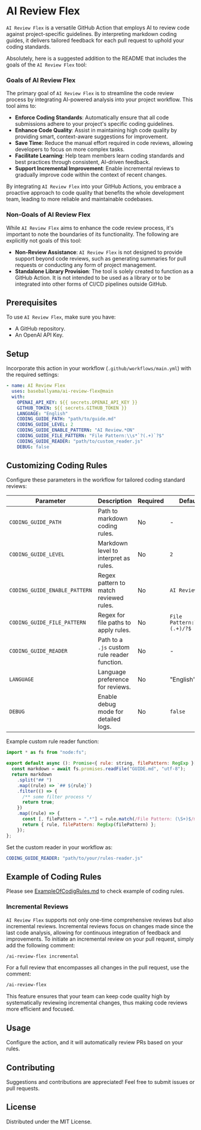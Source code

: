 # AI Review Flex

`AI Review Flex` is a versatile GitHub Action that employs AI to review code against project-specific guidelines. By interpreting markdown coding guides, it delivers tailored feedback for each pull request to uphold your coding standards.

Absolutely, here is a suggested addition to the README that includes the goals of the `AI Review Flex` tool:

### Goals of AI Review Flex

The primary goal of `AI Review Flex` is to streamline the code review process by integrating AI-powered analysis into your project workflow. This tool aims to:

- **Enforce Coding Standards**: Automatically ensure that all code submissions adhere to your project's specific coding guidelines.
- **Enhance Code Quality**: Assist in maintaining high code quality by providing smart, context-aware suggestions for improvement.
- **Save Time**: Reduce the manual effort required in code reviews, allowing developers to focus on more complex tasks.
- **Facilitate Learning**: Help team members learn coding standards and best practices through consistent, AI-driven feedback.
- **Support Incremental Improvement**: Enable incremental reviews to gradually improve code within the context of recent changes.

By integrating `AI Review Flex` into your GitHub Actions, you embrace a proactive approach to code quality that benefits the whole development team, leading to more reliable and maintainable codebases.

### Non-Goals of AI Review Flex

While `AI Review Flex` aims to enhance the code review process, it's important to note the boundaries of its functionality. The following are explicitly not goals of this tool:

- **Non-Review Assistance**: `AI Review Flex` is not designed to provide support beyond code reviews, such as generating summaries for pull requests or conducting any form of project management.
- **Standalone Library Provision**: The tool is solely created to function as a GitHub Action. It is not intended to be used as a library or to be integrated into other forms of CI/CD pipelines outside GitHub.

## Prerequisites

To use `AI Review Flex`, make sure you have:

- A GitHub repository.
- An OpenAI API Key.

## Setup

Incorporate this action in your workflow (`.github/workflows/main.yml`) with the required settings:

```yaml
- name: AI Review Flex
  uses: baseballyama/ai-review-flex@main
  with:
    OPENAI_API_KEY: ${{ secrets.OPENAI_API_KEY }}
    GITHUB_TOKEN: ${{ secrets.GITHUB_TOKEN }}
    LANGUAGE: "English"
    CODING_GUIDE_PATH: "path/to/guide.md"
    CODING_GUIDE_LEVEL: 2
    CODING_GUIDE_ENABLE_PATTERN: "AI Review.*ON"
    CODING_GUIDE_FILE_PATTERN: "File Pattern:\\s*`?(.+)`?$"
    CODING_GUIDE_READER: "path/to/custom_reader.js"
    DEBUG: false
```

## Customizing Coding Rules

Configure these parameters in the workflow for tailored coding standard reviews:

| Parameter                     | Description                                  | Required | Default                     |
| ----------------------------- | -------------------------------------------- | -------- | --------------------------- |
| `CODING_GUIDE_PATH`           | Path to markdown coding rules.               | No       | -                           |
| `CODING_GUIDE_LEVEL`          | Markdown level to interpret as rules.        | No       | `2`                         |
| `CODING_GUIDE_ENABLE_PATTERN` | Regex pattern to match reviewed rules.       | No       | `AI Review.*ON`             |
| `CODING_GUIDE_FILE_PATTERN`   | Regex for file paths to apply rules.         | No       | `File Pattern:\s*/?(.+)/?$` |
| `CODING_GUIDE_READER`         | Path to a `.js` custom rule reader function. | No       | -                           |
| `LANGUAGE`                    | Language preference for reviews.             | No       | "English"                   |
| `DEBUG`                       | Enable debug mode for detailed logs.         | No       | `false`                     |

Example custom rule reader function:

```javascript
import * as fs from "node:fs";

export default async (): Promise<{ rule: string, filePattern: RegExp }[]> => {
  const markdown = await fs.promises.readFile("GUIDE.md", "utf-8");
  return markdown
    .split("## ")
    .map((rule) => `## ${rule}`)
    .filter(() => {
      /** some filter process */
      return true;
    })
    .map((rule) => {
      const [, filePattern = ".*"] = rule.match(/File Pattern: (\S+)$/m) ?? [];
      return { rule, filePattern: RegExp(filePattern) };
    });
};
```

Set the custom reader in your workflow as:

```yaml
CODING_GUIDE_READER: "path/to/your/rules-reader.js"
```

## Example of Coding Rules

Please see [ExampleOfCodigRules.md](./ExampleOfCodigRules.md) to check example of coding rules.

### Incremental Reviews

`AI Review Flex` supports not only one-time comprehensive reviews but also incremental reviews. Incremental reviews focus on changes made since the last code analysis, allowing for continuous integration of feedback and improvements. To initiate an incremental review on your pull request, simply add the following comment:

```markdown
/ai-review-flex incremental
```

For a full review that encompasses all changes in the pull request, use the comment:

```markdown
/ai-review-flex
```

This feature ensures that your team can keep code quality high by systematically reviewing incremental changes, thus making code reviews more efficient and focused.

## Usage

Configure the action, and it will automatically review PRs based on your rules.

## Contributing

Suggestions and contributions are appreciated! Feel free to submit issues or pull requests.

## License

Distributed under the MIT License.
